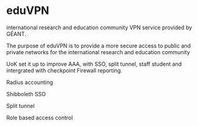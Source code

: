# eduVPN

 international research and education community VPN service provided by GÉANT.

The purpose of eduVPN is to provide a more secure access to public and private networks for the international research and education community

UoK set it up to improve AAA, with SSO, split tunnel, staff student and intergrated with checkpoint Firewall reporting. 

Radius accounting

Shibboleth SSO

Split tunnel

Role based access control

